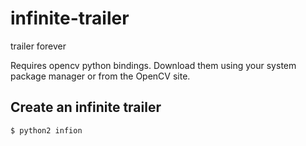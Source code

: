 infinite-trailer
================

trailer forever

Requires opencv python bindings. Download them using your system package manager
or from the OpenCV site.

## Create an infinite trailer

    $ python2 infion

